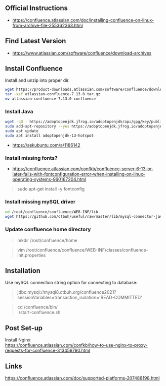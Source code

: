 ## Official Instructions

- https://confluence.atlassian.com/doc/installing-confluence-on-linux-from-archive-file-255362363.html

## Find Latest Version

- https://www.atlassian.com/software/confluence/download-archives

## Install Confluence

Install and unzip into proper dir.

```bash
wget https://product-downloads.atlassian.com/software/confluence/downloads/atlassian-confluence-7.13.0.tar.gz
tar -xzf atlassian-confluence-7.13.0.tar.gz
mv atlassian-confluence-7.13.0 confluence
```

### Install Java

```bash
wget -qO - https://adoptopenjdk.jfrog.io/adoptopenjdk/api/gpg/key/public | sudo apt-key add -
sudo add-apt-repository --yes https://adoptopenjdk.jfrog.io/adoptopenjdk/deb/
sudo apt update
sudo apt install adoptopenjdk-13-hotspot
``` 

- https://askubuntu.com/a/1186142

### Install missing fonts?

- https://confluence.atlassian.com/confkb/confluence-server-6-13-or-later-fails-with-fontconfiguration-error-when-installing-on-linux-operating-systems-960167204.html

> sudo apt-get install -y fontconfig

### Install missing mySQL driver

```bash
cd /root/confluence/confluence/WEB-INF/lib
wget https://github.com/ctbuh/useful/raw/master/lib/mysql-connector-java-8.0.26.jar
```

### Update confluence home directory

> mkdir /root/confluence/home

> vim /root/confluence/confluence/WEB-INF/classes/confluence-init.properties

## Installation

Use mySQL connection string option for connecting to database:  
> jdbc:mysql://mysql8.ctbuh.org/confluence2021?sessionVariables=transaction_isolation='READ-COMMITTED'

> cd /confluence/bin/  
> ./start-confluence.sh

## Post Set-up

Install Nginx:  
https://confluence.atlassian.com/confkb/how-to-use-nginx-to-proxy-requests-for-confluence-313459790.html

## Links

https://confluence.atlassian.com/doc/supported-platforms-207488198.html

